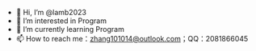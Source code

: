 - 👋 Hi, I’m @lamb2023
- 👀 I’m interested in Program
- 🌱 I’m currently learning Program
- 📫 How to reach me：zhang101014@outlook.com；QQ：2081866045

<!---
lamb2023/lamb2023 is a ✨ special ✨ repository because its `README.md` (this file) appears on your GitHub profile.
You can click the Preview link to take a look at your changes.
--->
